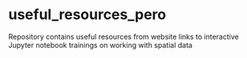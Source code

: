 # useful_resources_pero
Repository contains useful resources from website links to interactive Jupyter notebook trainings on working with spatial data 
